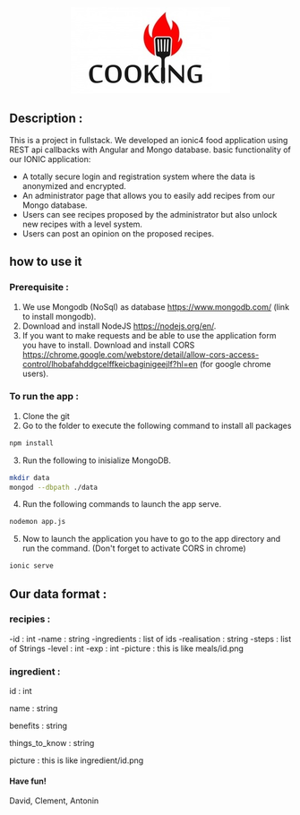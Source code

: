 <p align="center"> <img src="logo.jpg" <p>

## Description :
This is a project in fullstack. We developed an ionic4 food application using REST api callbacks with Angular and Mongo database. 
basic functionality of our IONIC application: 
- A totally secure login and registration system where the data is anonymized and encrypted.
- An administrator page that allows you to easily add recipes from our Mongo database.
- Users can see recipes proposed by the administrator but also unlock new recipes with a level system.
- Users can post an opinion on the proposed recipes.

## how to use it

### Prerequisite :
1. We use Mongodb (NoSql) as database https://www.mongodb.com/ (link to install mongodb).
2. Download and install NodeJS https://nodejs.org/en/.
3. If you want to make requests and be able to use the application form you have to install. Download and install CORS https://chrome.google.com/webstore/detail/allow-cors-access-control/lhobafahddgcelffkeicbaginigeejlf?hl=en (for google chrome users).

### To run the app :
1. Clone the git
2. Go to the folder to execute the following command to install all packages
```sh
npm install
```
3. Run the following to inisialize MongoDB.
```sh
mkdir data
mongod --dbpath ./data
```
4. Run the following commands to launch the app serve.
```sh
nodemon app.js
``` 
5. Now to launch the application you have to go to the app directory and run the command. (Don't forget to activate CORS in chrome)
```sh
ionic serve
``` 

## Our data format : 
### recipies :

-id : int
-name : string
-ingredients : list of ids
-realisation : string
-steps : list of Strings
-level : int
-exp : int
-picture : this is like meals/id.png

### ingredient :

id : int

name : string

benefits : string

things_to_know : string

picture : this is like ingredient/id.png


#### Have fun!
David, Clement, Antonin
